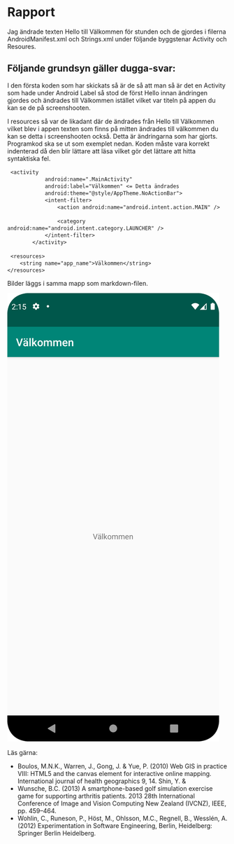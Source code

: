 
# Rapport

Jag ändrade texten Hello till Välkommen för stunden och de gjordes i filerna
AndroidManifest.xml och Strings.xml under följande byggstenar Activity och Resoures.

## Följande grundsyn gäller dugga-svar:

I den första koden som har skickats så är de så att man så är det en Activity som hade under Android Label så stod de först Hello innan ändringen gjordes och ändrades till Välkommen istället vilket var titeln på appen du kan se de på screenshooten. 

I resources så var de likadant där de ändrades från Hello till Välkommen vilket blev i appen texten som finns på mitten ändrades till välkommen du kan se detta i screenshooten också. Detta är ändringarna som har gjorts. 
Programkod ska se ut som exemplet nedan. Koden måste vara korrekt indenterad då den blir lättare att läsa vilket gör det lättare att hitta syntaktiska fel.

```
 <activity
            android:name=".MainActivity"
            android:label="Välkommen" <= Detta ändrades
            android:theme="@style/AppTheme.NoActionBar">
            <intent-filter>
                <action android:name="android.intent.action.MAIN" />

                <category android:name="android.intent.category.LAUNCHER" />
            </intent-filter>
        </activity>
 
 <resources>
    <string name="app_name">Välkommen</string>
</resources>

```

Bilder läggs i samma mapp som markdown-filen.

![](android.png)

Läs gärna:

- Boulos, M.N.K., Warren, J., Gong, J. & Yue, P. (2010) Web GIS in practice VIII: HTML5 and the canvas element for interactive online mapping. International journal of health geographics 9, 14. Shin, Y. &
- Wunsche, B.C. (2013) A smartphone-based golf simulation exercise game for supporting arthritis patients. 2013 28th International Conference of Image and Vision Computing New Zealand (IVCNZ), IEEE, pp. 459–464.
- Wohlin, C., Runeson, P., Höst, M., Ohlsson, M.C., Regnell, B., Wesslén, A. (2012) Experimentation in Software Engineering, Berlin, Heidelberg: Springer Berlin Heidelberg.
